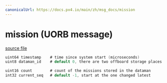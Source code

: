 ```yaml
---
canonicalUrl: https://docs.px4.io/main/zh/msg_docs/mission
---
```


# mission (UORB message)



[source file](https://github.com/PX4/PX4-Autopilot/blob/release/1.13/msg/mission.msg)

```c
uint64 timestamp    # time since system start (microseconds)
uint8 dataman_id    # default 0, there are two offboard storage places in the dataman: 0 or 1

uint16 count        # count of the missions stored in the dataman
int32 current_seq   # default -1, start at the one changed latest

```

